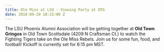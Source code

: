 ```yaml
---
title: Ole Miss at LSU - Viewing Party at OTG
date: 2018-09-29 18:15:00 Z
---
```


The LSU Phoenix Alumni Association will be getting together at **Old Town Gringos** in Old Town Scottsdale (4209 N Craftsman Ct.) to watch the Fighting Tigers take on the Ole Miss Rebels. Join us for some fun, food, and football! Kickoff is currently set for 6:15 pm MST.
